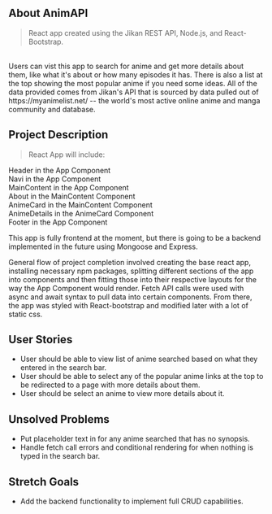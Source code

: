 ## About AnimAPI
>React app created using the Jikan REST API, Node.js, and React-Bootstrap.
<br />
Users can vist this app to search for anime and get more details about them, like what it's about or how many episodes it has. There is also a list at the top showing the most popular anime if you need some ideas. All of the data provided comes from Jikan's API that is sourced by data pulled out of https://myanimelist.net/ -- the world's most active online anime and manga community and database.<br />

## Project Description
>React App will include: <br />

Header in the App Component <br />
Navi in the App Component <br />
MainContent in the App Component <br />
About in the MainContent Component <br />
AnimeCard in the MainContent Component <br />
AnimeDetails in the AnimeCard Component <br />
Footer in the App Component <br />

This app is fully frontend at the moment, but there is going to be a backend implemented in the future using Mongoose and Express. <br />

General flow of project completion involved creating the base react app, installing necessary npm packages, splitting different sections of the app into components and then fitting those into their respective layouts for the way the App Component would render. Fetch API calls were used with async and await syntax to pull data into certain components. From there, the app was styled with React-bootstrap and modified later with a lot of static css.

## User Stories
- User should be able to view list of anime searched based on what they entered in the search bar.<br />
- User should be able to select any of the popular anime links at the top to be redirected to a page with more details about them. <br />
- User should be select an anime to view more details about it.<br />

## Unsolved Problems
- Put placeholder text in for any anime searched that has no synopsis.<br />
- Handle fetch call errors and conditional rendering for when nothing is typed in the search bar.<br />


## Stretch Goals
- Add the backend functionality to implement full CRUD capabilities.<br />
